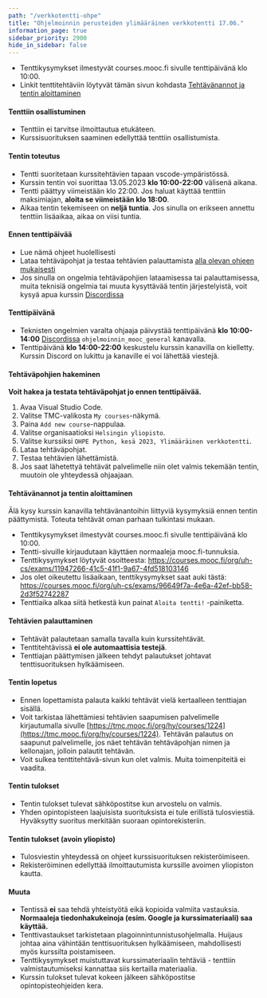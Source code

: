 ```yaml
---
path: "/verkkotentti-ohpe"
title: "Ohjelmoinnin perusteiden ylimääräinen verkkotentti 17.06."
information_page: true
sidebar_priority: 2900
hide_in_sidebar: false
---
```


<!--# Ohjelmoinnin perusteet-->

* Tenttikysymykset ilmestyvät courses.mooc.fi sivulle tenttipäivänä klo 10:00.
* Linkit tenttitehtäviin löytyvät tämän sivun kohdasta [Tehtävänannot ja tentin aloittaminen](#tehtavanannot-ja-tentin-aloittaminen)

#### Tenttiin osallistuminen

* Tenttiin ei tarvitse ilmoittautua etukäteen.
* Kurssisuorituksen saaminen edellyttää tenttiin osallistumista.

#### Tentin toteutus

* Tentti suoritetaan kurssitehtävien tapaan vscode-ympäristössä.
* Kurssin tentin voi suorittaa 13.05.2023 **klo 10:00-22:00** välisenä aikana.
* Tentti päättyy viimeistään klo 22:00. Jos haluat käyttää tenttiin maksimiajan, **aloita se viimeistään klo 18:00**.
* Aikaa tentin tekemiseen on **neljä tuntia**. Jos sinulla on erikseen annettu tenttiin lisäaikaa, aikaa on viisi tuntia.

#### Ennen tenttipäivää

* Lue nämä ohjeet huolellisesti
* Lataa tehtäväpohjat ja testaa tehtävien palauttamista [alla olevan ohjeen mukaisesti](#tehtavapohjien-hakeminen)
* Jos sinulla on ongelmia tehtäväpohjien lataamisessa tai palauttamisessa, muita teknisiä ongelmia tai muuta kysyttävää tentin järjestelyistä, voit kysyä apua kurssin [Discordissa](https://study.cs.helsinki.fi/discord/join/ohjelmoinnin_mooc)

#### Tenttipäivänä

* Teknisten ongelmien varalta ohjaaja päivystää tenttipäivänä **klo 10:00-14:00** [Discordissa](https://study.cs.helsinki.fi/discord/join/ohjelmoinnin_mooc) `ohjelmoinnin_mooc_general` kanavalla.
* Tenttipäivänä **klo 14:00-22:00** keskustelu kurssin kanavilla on kielletty. Kurssin Discord on lukittu ja kanaville ei voi lähettää viestejä.

#### Tehtäväpohjien hakeminen

**Voit hakea ja testata tehtäväpohjat jo ennen tenttipäivää.**

1. Avaa Visual Studio Code.
2. Valitse TMC-valikosta `My courses`-näkymä.
3. Paina `Add new course`-nappulaa.
4. Valitse organisaatioksi `Helsingin yliopisto`.
5. Valitse kurssiksi `OHPE Python, kesä 2023, Ylimääräinen verkkotentti`.
6. Lataa tehtäväpohjat.
7. Testaa tehtävien lähettämistä.
8. Jos saat lähetettyä tehtävät palvelimelle niin olet valmis tekemään tentin, muutoin ole yhteydessä ohjaajaan.

#### Tehtävänannot ja tentin aloittaminen

<notice>
Älä kysy kurssin kanavilla tehtävänantoihin liittyviä kysymyksiä ennen tentin päättymistä. Toteuta tehtävät oman parhaan tulkintasi mukaan.
</notice>

* Tenttikysymykset ilmestyvät courses.mooc.fi sivulle tenttipäivänä klo 10:00.
* Tentti-sivuille kirjaudutaan käyttäen normaaleja mooc.fi-tunnuksia.
* Tenttikysymykset löytyvät osoitteesta: <a href="https://courses.mooc.fi/org/uh-cs/exams/11947266-41c5-41f1-9a67-4fd518103146">https://courses.mooc.fi/org/uh-cs/exams/11947266-41c5-41f1-9a67-4fd518103146</a>
* Jos olet oikeutettu lisäaikaan, tenttikysymykset saat auki tästä: <a href="https://courses.mooc.fi/org/uh-cs/exams/96649f7a-4e6a-42ef-bb58-2d3f52742287">https://courses.mooc.fi/org/uh-cs/exams/96649f7a-4e6a-42ef-bb58-2d3f52742287</a>
* Tenttiaika alkaa siitä hetkestä kun painat `Aloita tentti!` -painiketta.

#### Tehtävien palauttaminen

* Tehtävät palautetaan samalla tavalla kuin kurssitehtävät.
* Tenttitehtävissä **ei ole automaattisia testejä**.
* Tenttiajan päättymisen jälkeen tehdyt palautukset johtavat tenttisuorituksen hylkäämiseen.

#### Tentin lopetus

* Ennen lopettamista palauta kaikki tehtävät vielä kertaalleen tenttiajan sisällä.
* Voit tarkistaa  lähettämiesi tehtävien saapumisen palvelimelle kirjautumalla sivulle [https://tmc.mooc.fi/org/hy/courses/1224](https://tmc.mooc.fi/org/hy/courses/1224). Tehtävän palautus on saapunut palvelimelle, jos näet tehtävän tehtäväpohjan nimen ja kellonajan, jolloin palautit tehtävän.
* Voit sulkea tenttitehtävä-sivun kun olet valmis. Muita toimenpiteitä ei vaadita.

#### Tentin tulokset

* Tentin tulokset tulevat sähköpostitse kun arvostelu on valmis.
* Yhden opintopisteen laajuisista suorituksista ei tule erillistä tulosviestiä. Hyväksytty suoritus merkitään suoraan opintorekisteriin.

#### Tentin tulokset (avoin yliopisto)

* Tulosviestin yhteydessä on ohjeet kurssisuorituksen rekisteröimiseen.
* Rekisteröiminen edellyttää ilmoittautumista kurssille avoimen yliopiston kautta.

#### Muuta

* Tentissä **ei** saa tehdä yhteistyötä eikä kopioida valmiita vastauksia. **Normaaleja tiedonhakukeinoja (esim. Google ja kurssimateriaali) saa käyttää.**
* Tenttivastaukset tarkistetaan plagoinnintunnistusohjelmalla. Huijaus johtaa aina vähintään tenttisuorituksen hylkäämiseen, mahdollisesti myös kurssilta poistamiseen.
* Tenttikysymykset muistuttavat kurssimateriaalin tehtäviä - tenttiin valmistautumiseksi kannattaa siis kertailla materiaalia.
* Kurssin tulokset tulevat kokeen jälkeen sähköpostitse opintopisteohjeiden kera.
